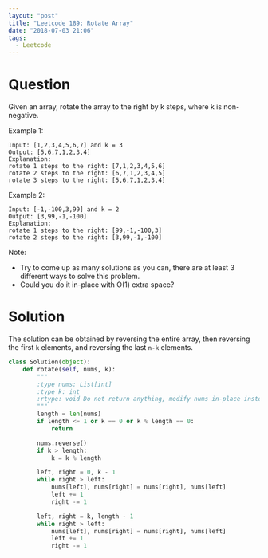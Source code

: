 ```yaml
---
layout: "post"
title: "Leetcode 189: Rotate Array"
date: "2018-07-03 21:06"
tags:
  - Leetcode
---
```


# Question
Given an array, rotate the array to the right by k steps, where k is non-negative.

Example 1:

```
Input: [1,2,3,4,5,6,7] and k = 3
Output: [5,6,7,1,2,3,4]
Explanation:
rotate 1 steps to the right: [7,1,2,3,4,5,6]
rotate 2 steps to the right: [6,7,1,2,3,4,5]
rotate 3 steps to the right: [5,6,7,1,2,3,4]
```

Example 2:

```
Input: [-1,-100,3,99] and k = 2
Output: [3,99,-1,-100]
Explanation:
rotate 1 steps to the right: [99,-1,-100,3]
rotate 2 steps to the right: [3,99,-1,-100]
```

Note:
* Try to come up as many solutions as you can, there are at least 3 different ways to solve this problem.
* Could you do it in-place with O(1) extra space?

# Solution
The solution can be obtained by reversing the entire array, then reversing the first `k` elements, and reversing the last `n-k` elements.
```python
class Solution(object):
    def rotate(self, nums, k):
        """
        :type nums: List[int]
        :type k: int
        :rtype: void Do not return anything, modify nums in-place instead.
        """
        length = len(nums)
        if length <= 1 or k == 0 or k % length == 0:
            return

        nums.reverse()
        if k > length:
            k = k % length

        left, right = 0, k - 1
        while right > left:
            nums[left], nums[right] = nums[right], nums[left]
            left += 1
            right -= 1

        left, right = k, length - 1
        while right > left:
            nums[left], nums[right] = nums[right], nums[left]
            left += 1
            right -= 1
```

